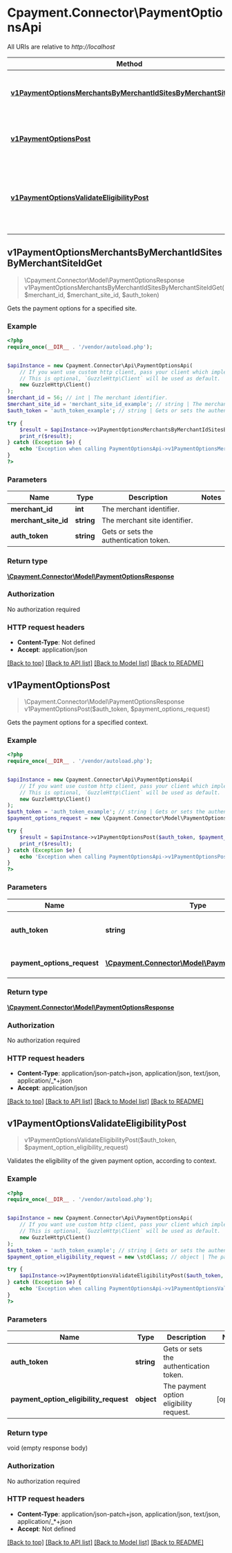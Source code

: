 # Cpayment.Connector\PaymentOptionsApi

All URIs are relative to *http://localhost*

Method | HTTP request | Description
------------- | ------------- | -------------
[**v1PaymentOptionsMerchantsByMerchantIdSitesByMerchantSiteIdGet**](PaymentOptionsApi.md#v1PaymentOptionsMerchantsByMerchantIdSitesByMerchantSiteIdGet) | **GET** /v1/payment-options/merchants/{merchantId}/sites/{merchantSiteId} | Gets the payment options for a specified site.
[**v1PaymentOptionsPost**](PaymentOptionsApi.md#v1PaymentOptionsPost) | **POST** /v1/payment-options | Gets the payment options for a specified context.
[**v1PaymentOptionsValidateEligibilityPost**](PaymentOptionsApi.md#v1PaymentOptionsValidateEligibilityPost) | **POST** /v1/payment-options/validateEligibility | Validates the eligibility of the given payment option, according to context.



## v1PaymentOptionsMerchantsByMerchantIdSitesByMerchantSiteIdGet

> \Cpayment.Connector\Model\PaymentOptionsResponse v1PaymentOptionsMerchantsByMerchantIdSitesByMerchantSiteIdGet($merchant_id, $merchant_site_id, $auth_token)

Gets the payment options for a specified site.

### Example

```php
<?php
require_once(__DIR__ . '/vendor/autoload.php');


$apiInstance = new Cpayment.Connector\Api\PaymentOptionsApi(
    // If you want use custom http client, pass your client which implements `GuzzleHttp\ClientInterface`.
    // This is optional, `GuzzleHttp\Client` will be used as default.
    new GuzzleHttp\Client()
);
$merchant_id = 56; // int | The merchant identifier.
$merchant_site_id = 'merchant_site_id_example'; // string | The merchant site identifier.
$auth_token = 'auth_token_example'; // string | Gets or sets the authentication token.

try {
    $result = $apiInstance->v1PaymentOptionsMerchantsByMerchantIdSitesByMerchantSiteIdGet($merchant_id, $merchant_site_id, $auth_token);
    print_r($result);
} catch (Exception $e) {
    echo 'Exception when calling PaymentOptionsApi->v1PaymentOptionsMerchantsByMerchantIdSitesByMerchantSiteIdGet: ', $e->getMessage(), PHP_EOL;
}
?>
```

### Parameters


Name | Type | Description  | Notes
------------- | ------------- | ------------- | -------------
 **merchant_id** | **int**| The merchant identifier. |
 **merchant_site_id** | **string**| The merchant site identifier. |
 **auth_token** | **string**| Gets or sets the authentication token. |

### Return type

[**\Cpayment.Connector\Model\PaymentOptionsResponse**](../Model/PaymentOptionsResponse.md)

### Authorization

No authorization required

### HTTP request headers

- **Content-Type**: Not defined
- **Accept**: application/json

[[Back to top]](#) [[Back to API list]](../../README.md#documentation-for-api-endpoints)
[[Back to Model list]](../../README.md#documentation-for-models)
[[Back to README]](../../README.md)


## v1PaymentOptionsPost

> \Cpayment.Connector\Model\PaymentOptionsResponse v1PaymentOptionsPost($auth_token, $payment_options_request)

Gets the payment options for a specified context.

### Example

```php
<?php
require_once(__DIR__ . '/vendor/autoload.php');


$apiInstance = new Cpayment.Connector\Api\PaymentOptionsApi(
    // If you want use custom http client, pass your client which implements `GuzzleHttp\ClientInterface`.
    // This is optional, `GuzzleHttp\Client` will be used as default.
    new GuzzleHttp\Client()
);
$auth_token = 'auth_token_example'; // string | Gets or sets the authentication token.
$payment_options_request = new \Cpayment.Connector\Model\PaymentOptionsRequest(); // \Cpayment.Connector\Model\PaymentOptionsRequest | The payment options request.

try {
    $result = $apiInstance->v1PaymentOptionsPost($auth_token, $payment_options_request);
    print_r($result);
} catch (Exception $e) {
    echo 'Exception when calling PaymentOptionsApi->v1PaymentOptionsPost: ', $e->getMessage(), PHP_EOL;
}
?>
```

### Parameters


Name | Type | Description  | Notes
------------- | ------------- | ------------- | -------------
 **auth_token** | **string**| Gets or sets the authentication token. |
 **payment_options_request** | [**\Cpayment.Connector\Model\PaymentOptionsRequest**](../Model/PaymentOptionsRequest.md)| The payment options request. | [optional]

### Return type

[**\Cpayment.Connector\Model\PaymentOptionsResponse**](../Model/PaymentOptionsResponse.md)

### Authorization

No authorization required

### HTTP request headers

- **Content-Type**: application/json-patch+json, application/json, text/json, application/_*+json
- **Accept**: application/json

[[Back to top]](#) [[Back to API list]](../../README.md#documentation-for-api-endpoints)
[[Back to Model list]](../../README.md#documentation-for-models)
[[Back to README]](../../README.md)


## v1PaymentOptionsValidateEligibilityPost

> v1PaymentOptionsValidateEligibilityPost($auth_token, $payment_option_eligibility_request)

Validates the eligibility of the given payment option, according to context.

### Example

```php
<?php
require_once(__DIR__ . '/vendor/autoload.php');


$apiInstance = new Cpayment.Connector\Api\PaymentOptionsApi(
    // If you want use custom http client, pass your client which implements `GuzzleHttp\ClientInterface`.
    // This is optional, `GuzzleHttp\Client` will be used as default.
    new GuzzleHttp\Client()
);
$auth_token = 'auth_token_example'; // string | Gets or sets the authentication token.
$payment_option_eligibility_request = new \stdClass; // object | The payment option eligibility request.

try {
    $apiInstance->v1PaymentOptionsValidateEligibilityPost($auth_token, $payment_option_eligibility_request);
} catch (Exception $e) {
    echo 'Exception when calling PaymentOptionsApi->v1PaymentOptionsValidateEligibilityPost: ', $e->getMessage(), PHP_EOL;
}
?>
```

### Parameters


Name | Type | Description  | Notes
------------- | ------------- | ------------- | -------------
 **auth_token** | **string**| Gets or sets the authentication token. |
 **payment_option_eligibility_request** | **object**| The payment option eligibility request. | [optional]

### Return type

void (empty response body)

### Authorization

No authorization required

### HTTP request headers

- **Content-Type**: application/json-patch+json, application/json, text/json, application/_*+json
- **Accept**: Not defined

[[Back to top]](#) [[Back to API list]](../../README.md#documentation-for-api-endpoints)
[[Back to Model list]](../../README.md#documentation-for-models)
[[Back to README]](../../README.md)

